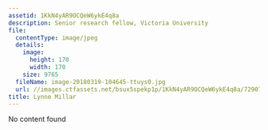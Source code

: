 ```yaml
---
assetid: 1KkN4yAR9OCQeW6ykE4q8a
description: Senior research fellow, Victoria University
file:
  contentType: image/jpeg
  details:
    image:
      height: 170
      width: 170
    size: 9765
  fileName: image-20180319-104645-ttuys0.jpg
  url: //images.ctfassets.net/bsux5spekp1p/1KkN4yAR9OCQeW6ykE4q8a/7290728841db5fdc3237160f4c507da0/image-20180319-104645-ttuys0.jpg
title: Lynne Millar
---
```

No content found